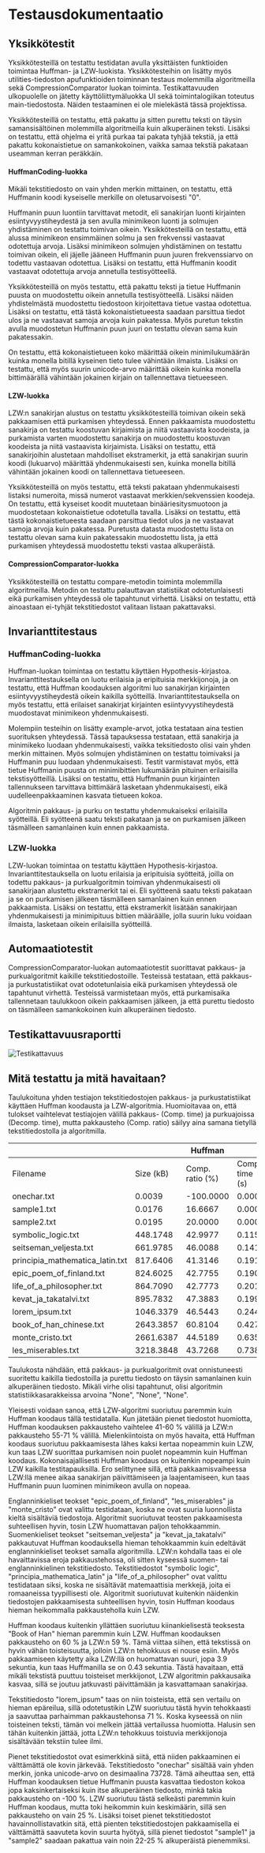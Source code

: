 # Testausdokumentaatio

## Yksikkötestit

Yksikkötesteillä on testattu testidatan avulla yksittäisten funktioiden toimintaa Huffman- ja LZW-luokista. Yksikkötesteihin on lisätty myös utilities-tiedoston apufunktioiden toiminnan testaus molemmilla algoritmeilla sekä CompressionComparator luokan toiminta. Testikattavuuden ulkopuolelle on jätetty käyttöliittymäluokka UI sekä toimintalogiikan toteutus main-tiedostosta. Näiden testaaminen ei ole mielekästä tässä projektissa.

Yksikkötesteillä on testattu, että pakattu ja sitten purettu teksti on täysin samansisältöinen molemmilla algoritmeilla kuin alkuperäinen teksti. Lisäksi on testattu, että ohjelma ei yritä purkaa tai pakata tyhjää tekstiä, ja että pakattu kokonaistietue on samankokoinen, vaikka samaa tekstiä pakataan useamman kerran peräkkäin.

#### HuffmanCoding-luokka

Mikäli tekstitiedosto on vain yhden merkin mittainen, on testattu, että Huffmanin koodi kyseiselle merkille on oletusarvoisesti "0". 

Huffmanin puun luontiin tarvittavat metodit, eli sanakirjan luonti kirjainten esiintyvyystiheydestä ja sen avulla minimikeon luonti ja solmujen yhdistäminen on testattu toimivan oikein. Yksikkötesteillä on testattu, että alussa minimikeon ensimmäinen solmu ja sen frekvenssi vastaavat odotettuja arvoja. Lisäksi minimikeon solmujen yhdistäminen on testattu toimivan oikein, eli jäjelle jääneen Huffmanin puun juuren frekvenssiarvo on todettu vastaavan odotettua. Lisäksi on testattu, että Huffmanin koodit vastaavat odotettuja arvoja annetulla testisyötteellä.

Yksikkötesteillä on myös testattu, että pakattu teksti ja tietue Huffmanin puusta on muodostettu oikein annetulla testisyötteellä. Lisäksi näiden yhdistelmästä muodostettu tiedostoon kirjoitettava tietue vastaa odotettua. Lisäksi on testattu, että tästä kokonaistietueesta saadaan parsittua tiedot ulos ja ne vastaavat samoja arvoja kuin pakatessa. Myös puretun tekstin avulla muodostetun Huffmanin puun juuri on testattu olevan sama kuin pakatessakin.

On testattu, että kokonaistietueen koko määrittää oikein minimilukumäärän kuinka monella bitillä kyseinen tieto tulee vähintään ilmaista. Lisäksi on testattu, että myös suurin unicode-arvo määrittää oikein kuinka monella bittimäärällä vähintään jokainen kirjain on tallennettava tietueeseen.

#### LZW-luokka

LZW:n sanakirjan alustus on testattu yksikkötesteillä toimivan oikein sekä pakkaamisen että purkamisen yhteydessä. Ennen pakkaamista muodostettu sanakirja on testattu koostuvan kirjaimista ja niitä vastaavista koodeista, ja purkamista varten muodostettu sanakirja on muodostettu koostuvan koodeista ja niitä vastaavista kirjaimista. Lisäksi on testattu, että sanakirjoihin alustetaan mahdolliset ekstramerkit, ja että sanakirjan suurin koodi (lukuarvo) määrittää yhdenmukaisesti sen, kuinka monella bitillä vähintään jokainen koodi on tallennettava tietueeseen.

Yksikkötesteillä on myös testattu, että teksti pakataan yhdenmukaisesti listaksi numeroita, missä numerot vastaavat merkkien/sekvenssien koodeja. On testattu, että kyseiset koodit muutetaan binääriesitysmuotoon ja muodostetaan kokonaistietue odotetulla tavalla. Lisäksi on testattu, että tästä kokonaistietueesta saadaan parsittua tiedot ulos ja ne vastaavat samoja arvoja kuin pakatessa. Puretusta datasta muodostettu lista on testattu olevan sama kuin pakatessakin muodostettu lista, ja että purkamisen yhteydessä muodostettu teksti vastaa alkuperäistä.

#### CompressionComparator-luokka

Yksikkötesteillä on testattu compare-metodin toiminta molemmilla algoritmeilla. Metodin on testattu palauttavan statistiikat odotetunlaisesti eikä purkamisen yhteydessä ole tapahtunut virhettä. Lisäksi on testattu, että ainoastaan ei-tyhjät tekstitiedostot valitaan listaan pakattavaksi.

## Invarianttitestaus

### HuffmanCoding-luokka

Huffman-luokan toimintaa on testattu käyttäen Hypothesis-kirjastoa. Invarianttitestauksella on luotu erilaisia ja eripituisia merkkijonoja, ja on testattu, että Huffman koodauksen algoritmi luo sanakirjan kirjainten esiintyvyystiheydestä oikein kaikilla syötteillä. Invarianttitestauksella on myös testattu, että erilaiset sanakirjat kirjainten esiintyvyystiheydestä muodostavat minimikeon yhdenmukaisesti.

Molempiin testeihin on lisätty example-arvot, jotka testataan aina testien suorituksen yhteydessä. Tässä tapauksessa testataan, että sanakirja ja minimikeko luodaan yhdenmukaisesti, vaikka teksitiedosto olisi vain yhden merkin mittainen. Myös solmujen yhdistäminen on testattu toimivaksi ja Huffmanin puu luodaan yhdenmukaisesti. Testit varmistavat myös, että tietue Huffmanin puusta on minimibittien lukumäärän pituinen erilaisilla tekstisyötteillä. Lisäksi on testattu, että Huffmanin puun kirjainten tallennukseen tarvittava bittimäärä lasketaan yhdenmukaisesti, eikä uudelleenpakkaaminen kasvata tietueen kokoa.

Algoritmin pakkaus- ja purku on testattu yhdenmukaiseksi erilaisilla syötteillä. Eli syötteenä saatu teksti pakataan ja se on purkamisen jälkeen täsmälleen samanlainen kuin ennen pakkaamista.

### LZW-luokka

LZW-luokan toimintaa on testattu käyttäen Hypothesis-kirjastoa. Invarianttitestauksella on luotu erilaisia ja eripituisia syötteitä, joilla on todettu pakkaus- ja purkualgoritmin toimivan yhdenmukaisesti oli sanakirjaan alustettu ekstramerkit tai ei. Eli syötteenä saatu teksti pakataan ja se on purkamisen jälkeen täsmälleen samanlainen kuin ennen pakkaamista. Lisäksi on testattu, että ekstramerkit lisätään sanakirjaan yhdenmukaisesti ja minimipituus bittien määräälle, jolla suurin luku voidaan ilmaista, lasketaan oikein erilaisilla syötteillä.

## Automaatiotestit

CompressionComparator-luokan automaatiotestit suorittavat pakkaus- ja purkualgoritmit kaikille tekstitiedostoille. Testeissä testataan, että pakkaus- ja purkustatistiikat ovat odotetunlaisia eikä purkamisen yhteydessä ole tapahtunut virhettä. Testeissä varmistetaan myös, että purkamisaika tallennetaan taulukkoon oikein pakkaamisen jälkeen, ja että purettu tiedosto on täsmälleen samankokoinen kuin alkuperäinen tiedosto.

## Testikattavuusraportti

![Testikattavuus](https://github.com/xelmas/Tiralabra-pakkausalgoritmit/blob/main/documentation/images/coverage_report_final.png)

## Mitä testattu ja mitä havaitaan?

Taulukoituna yhden testiajon tekstitiedostojen pakkaus- ja purkustatistiikat käyttäen Huffman koodausta ja LZW-algoritmia. Huomioitavaa on, että tulokset vaihtelevat testiajojen välillä pakkaus- (Comp. time) ja purkuajoissa (Decomp. time), mutta pakkausteho (Comp. ratio) säilyy aina samana tietyllä tekstitiedostolla ja algoritmilla.

|                                |           |   Huffman       |                |                  | LZW            |                |                  |
|------------------------------- |-----------|-----------------|----------------|------------------|----------------|----------------|------------------|
| Filename                       | Size (kB) | Comp. ratio (%) | Comp. time (s) | Decomp. time (s) | Comp. ratio (%)| Comp. time (s) | Decomp. time (s) |
|onechar.txt                     | 0.0039    | -100.0000       | 0.0002         | 0.0001           | 25.0000        | 0.0001         | 0.0001           |
|sample1.txt                     | 0.0176    | 16.6667         | 0.0001         | 0.0001           | 22.2222        | 0.0001         | 0.0001           |
|sample2.txt                     | 0.0195    | 20.0000         | 0.0002         | 0.0001           | 25.0000        | 0.0001         | 0.0001           |
|symbolic_logic.txt              | 448.1748  | 42.9977         | 0.1150         | 0.2144           | 61.9893        | 0.2748         | 0.0951           |
|seitseman_veljesta.txt          | 661.9785  | 46.0088         | 0.1416         | 0.2727           | 55.4194        | 0.3882         | 0.1516           |
|principia_mathematica_latin.txt | 817.6406  | 41.3146         | 0.1917         | 0.3631           | 57.2966        | 0.4855         | 0.2062           |
|epic_poem_of_finland.txt        | 824.6025  | 42.7755         | 0.1908         | 0.3670           | 58.8520        | 0.4487         | 0.1773           |
|life_of_a_philosopher.txt       | 864.7090  | 42.7773         | 0.2011         | 0.3876           | 57.2463        | 0.5959         | 0.1935           |
|kevat_ja_takatalvi.txt          | 895.7832  | 47.3883         | 0.1991         | 0.3641           | 58.0314        | 0.5162         | 0.1993           |
|lorem_ipsum.txt                 | 1046.3379 | 46.5443         | 0.2448         | 0.4430           | 71.0225        | 0.5325         | 0.2052           |
|book_of_han_chinese.txt         | 2643.3857 | 60.8104         | 0.4270         | 0.8959           | 59.1378        | 3.9022         | 0.5574           |
|monte_cristo.txt                | 2661.6387 | 44.5189         | 0.6355         | 1.2155           | 62.4688        | 1.6185         | 0.5809           |
|les_miserables.txt              | 3218.3848 | 43.7268         | 0.7386         | 1.4831           | 59.3680        | 2.1128         | 0.7187           |


Taulukosta nähdään, että pakkaus- ja purkualgoritmit ovat onnistuneesti suoritettu kaikilla tiedostoilla ja purettu tiedosto on täysin samanlainen kuin alkuperäinen tiedosto. Mikäli virhe olisi tapahtunut, olisi algoritmin statistiikkasarakkeissa arvoina "None", "None", "None".

Yleisesti voidaan sanoa, että LZW-algoritmi suoriutuu paremmin kuin Huffman koodaus tällä testidatalla. Kun jätetään pienet tiedostot huomiotta, Huffman koodauksen pakkausteho vaihtelee 41-60 % välillä ja LZW:n pakkausteho 55-71 % välillä. Mielenkiintoista on myös havaita, että Huffman koodaus suoriutuu pakkaamisesta lähes kaksi kertaa nopeammin kuin LZW, kun taas LZW suorittaa purkamisen noin puolet nopeammin kuin Huffman koodaus. Kokonaisajallisesti Huffman koodaus on kuitenkin nopeampi kuin LZW kaikilla testitapauksilla. Ero selittynee sillä, että pakkaamisvaiheessa LZW:llä menee aikaa sanakirjan päivittämiseen ja laajentamiseen, kun taas Huffmanin puun luominen minimikeon avulla on nopeaa.

Englanninkieliset teokset "epic_poem_of_finland", "les_miserables" ja "monte_cristo" ovat valittu testidataan, koska ne ovat suuria luonnollista kieltä sisältäviä tiedostoja. Algoritmit suoriutuvat teosten pakkaamisesta suhteellisen hyvin, tosin LZW huomattavan paljon tehokkaammin. Suomenkieliset teokset "seitseman_veljesta" ja "kevat_ja_takatalvi" pakkautuvat Huffman koodauksella hieman tehokkaammin kuin edeltävät englanninkieliset teokset samalla algoritmilla. LZW:n kohdalla taas ei ole havaittavissa eroja pakkaustehossa, oli sitten kyseessä suomen- tai englanninkielinen tekstitiedosto. Tekstitiedostot "symbolic logic", "principia_mathematica_latin" ja "life_of_a_philosopher" ovat valittu testidataan siksi, koska ne sisältävät matemaattisia merkkejä, joita ei romaaneissa tyypillisesti ole. Algoritmit suoriutuvat kuitenkin näidenkin tiedostojen pakkaamisesta suhteellisen hyvin, tosin Huffman koodaus hieman heikommalla pakkausteholla kuin LZW.

Huffman koodaus kuitenkin yllättäen suoriutuu kiinankielisestä teoksesta "Book of Han" hieman paremmin kuin LZW. Huffman koodauksen pakkausteho on 60 % ja LZW:n 59 %. Tämä viittaa siihen, että tekstissä on hyvin vähän toisteisuutta, jolloin LZW:n tehokkuus ei nouse esiin. Myös pakkaamiseen käytetty aika LZW:llä on huomattavan suuri, jopa 3.9 sekuntia, kun taas Huffmanilla se on 0.43 sekuntia. Tästä havaitaan, että mikäli tekstistä puuttuu toisteiset merkkijonot, LZW algoritmin pakkausaika kasvaa, sillä se joutuu jatkuvasti päivittämään ja kasvattamaan sanakirjaa.

Tekstitiedosto "lorem_ipsum" taas on niin toisteista, että sen vertailu on hieman epäreilua, sillä odotetustikin LZW suoriutuu tästä hyvin tehokkaasti ja saavuttaa parhaimman pakkaustehonsa 71 %. Koska kyseessä on niin toisteinen teksti, tämän voi melkein jättää vertailussa huomiotta. Halusin sen tähän kuitenkin jättää, jotta LZW:n tehokkuus toistuvia merkkijonoja sisältävään tekstiin tulee ilmi.

Pienet tekstitiedostot ovat esimerkkinä siitä, että niiden pakkaaminen ei välttämättä ole kovin järkevää. Tekstitiedosto "onechar" sisältää vain yhden merkin, jonka unicode-arvo on desimaalina 73728. Tämä aiheuttaa sen, että Huffman koodauksen tietue Huffmanin puusta kasvattaa tiedoston kokoa jopa kaksinkertaiseksi kuin itse alkuperäinen tiedosto, minkä takia pakkausteho on -100 %. LZW suoriutuu tästä selkeästi paremmin kuin Huffman koodaus, mutta toki heikommin kuin keskimäärin, sillä sen pakkausteho on vain 25 %. Lisäksi toiset pienet tekstitiedostot havainnollistavatkin sitä, että pienten tekstitiedostojen pakkaamisella ei välttämättä saavuteta kovin suurta hyötyä, sillä pienet tiedostot "sample1" ja "sample2" saadaan pakattua vain noin 22-25 % alkuperäistä pienemmiksi.